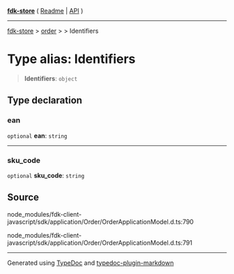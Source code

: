 [**fdk-store**](../../../README.md) ( [Readme](../../../README.md) \| [API](../../../API.md) )

---

[fdk-store](../../../API.md) > [order](../../README.md) > [<internal>](../README.md) > Identifiers

# Type alias: Identifiers

> **Identifiers**: `object`

## Type declaration

### ean

`optional` **ean**: `string`

---

### sku_code

`optional` **sku_code**: `string`

## Source

node_modules/fdk-client-javascript/sdk/application/Order/OrderApplicationModel.d.ts:790

node_modules/fdk-client-javascript/sdk/application/Order/OrderApplicationModel.d.ts:791

---

Generated using [TypeDoc](https://typedoc.org/) and [typedoc-plugin-markdown](https://www.npmjs.com/package/typedoc-plugin-markdown)

